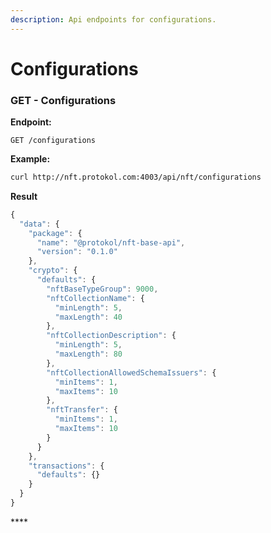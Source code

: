 ```yaml
---
description: Api endpoints for configurations.
---
```


# Configurations

### GET - Configurations

**Endpoint:**

```text
GET /configurations
```

**Example:**

```bash
curl http://nft.protokol.com:4003/api/nft/configurations
```

**Result**

```javascript
{
  "data": {
    "package": {
      "name": "@protokol/nft-base-api",
      "version": "0.1.0"
    },
    "crypto": {
      "defaults": {
        "nftBaseTypeGroup": 9000,
        "nftCollectionName": {
          "minLength": 5,
          "maxLength": 40
        },
        "nftCollectionDescription": {
          "minLength": 5,
          "maxLength": 80
        },
        "nftCollectionAllowedSchemaIssuers": {
          "minItems": 1,
          "maxItems": 10
        },
        "nftTransfer": {
          "minItems": 1,
          "maxItems": 10
        }
      }
    },
    "transactions": {
      "defaults": {}
    }
  }
}
```

\*\*\*\*

